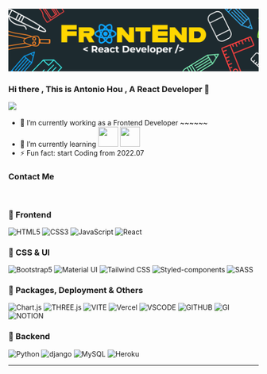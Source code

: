 ![](https://github.com/hcw0915/hcw0915/blob/main/banner.png)
### Hi there , This is Antonio Hou , A React Developer 👋
![](https://komarev.com/ghpvc/?username=hcw0915&color=orange&style=flat)
<!--
**hcw0915/hcw0915** is a ✨ _special_ ✨ repository because its `README.md` (this file) appears on your GitHub profile.

Here are some ideas to get you started:


-->

- 🔭 I’m currently working as a Frontend Developer ~~~~~~
- 🌱 I’m currently learning
  <img src="https://github.com/hcw0915/hcw0915/assets/106385643/c3fbbd73-1b14-4cd2-926c-48181c6f455d"  width="40" height="40" />
  <img src="https://cdn-icons-png.flaticon.com/512/10464/10464572.png"  width="40" height="40" style="background: '#000'" />
- ⚡ Fun fact: start Coding from 2022.07 



### Contact Me

<a href="love233031@gmail.com" >
  <img alt="" src="https://img.shields.io/badge/Gmail-D14836?style=for-the-badge&logo=gmail&logoColor=white" />
</a>

 


### 🚀 Frontend
<!--  <img alt="" src=" " /> -->
<div>
  <img alt="HTML5" src="https://img.shields.io/badge/HTML5-E34F26?style=for-the-badge&logo=html5&logoColor=white" />
  <img alt="CSS3" src="https://img.shields.io/badge/CSS3-1572B6?style=for-the-badge&logo=css3&logoColor=white" />
  <img alt="JavaScript" src="https://img.shields.io/badge/JavaScript-323330?style=for-the-badge&logo=javascript&logoColor=F7DF1E" />
  <img alt="React" src="https://img.shields.io/badge/React-20232A?style=for-the-badge&logo=react&logoColor=61DAFB" />
</div>

### 🚀 CSS & UI
<div>
  <img alt="Bootstrap5" src="https://img.shields.io/badge/Bootstrap5-563D7C?style=for-the-badge&logo=bootstrap&logoColor=white" />
  <img alt="Material UI" src="https://img.shields.io/badge/Material--UI-0081CB?style=for-the-badge&logo=material-ui&logoColor=white" />  
  <img alt="Tailwind CSS" src="https://img.shields.io/badge/Tailwind_CSS-38B2AC?style=for-the-badge&logo=tailwind-css&logoColor=white" />
  <img alt="Styled-components" src="https://img.shields.io/badge/styled--components-DB7093?style=for-the-badge&logo=styled-components&logoColor=white" />
  <img alt="SASS" src="https://img.shields.io/badge/Sass-CC6699?style=for-the-badge&logo=sass&logoColor=white" />
</div>
  
### 🚀 Packages, Deployment & Others
<div>
  <img alt="Chart.js" src="https://img.shields.io/badge/Chart.js-FF6384?style=for-the-badge&logo=chartdotjs&logoColor=white" />
  <img alt="THREE.js" src="https://img.shields.io/badge/ThreeJs-black?style=for-the-badge&logo=three.js&logoColor=white" />
  <img alt="VITE" src="https://img.shields.io/badge/Vite-B73BFE?style=for-the-badge&logo=vite&logoColor=FFD62E" />
  <img alt="Vercel" src="https://img.shields.io/badge/Vercel-000000?style=for-the-badge&logo=vercel&logoColor=white"/>
  <img alt="VSCODE" src="https://img.shields.io/badge/VSCode-0078D4?style=for-the-badge&logo=visual%20studio%20code&logoColor=white"/>
  <img alt="GITHUB" src="https://img.shields.io/badge/GitHub-100000?style=for-the-badge&logo=github&logoColor=white" />
  <img alt="GI" src="https://img.shields.io/badge/GIT-E44C30?style=for-the-badge&logo=git&logoColor=white" />
  <img alt="NOTION" src="https://img.shields.io/badge/Notion-000000?style=for-the-badge&logo=notion&logoColor=white"/>
</div>

### 🚀 Backend
<div>
  <img alt="Python" src="https://img.shields.io/badge/Python-FFD43B?style=for-the-badge&logo=python&logoColor=blue" />
  <img alt="django" src="https://img.shields.io/badge/Django-092E20?style=for-the-badge&logo=django&logoColor=green" />
  <img alt="MySQL" src="https://img.shields.io/badge/MySQL-005C84?style=for-the-badge&logo=mysql&logoColor=white" />
  <img alt="Heroku" src="https://img.shields.io/badge/Heroku-430098?style=for-the-badge&logo=heroku&logoColor=white" />
</div>

---

